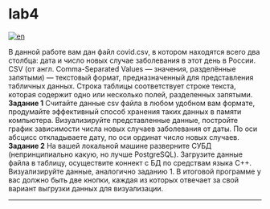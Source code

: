 # lab4
[![en](https://img.shields.io/badge/lang-en-red.svg)](https://github.com/nikolay2022/sem3_c-/blob/main/lab4/README.md)

В данной работе вам дан файл covid.csv, в котором находятся всего два
столбца: дата и число новых случае заболевания в этот день в России.
CSV (от англ. Comma-Separated Values — значения, разделённые
запятыми) — текстовый формат, предназначенный для представления
табличных данных. Строка таблицы соответствует строке текста, которая
содержит одно или несколько полей, разделенных запятыми.
**Задание 1**
Считайте данные csv файла в любом удобном вам формате, продумайте
эффективный способ хранения таких данных в памяти компьютера.
Визуализируйте представленные данные, постройте график зависимости
числа новых случаев заболевания от даты. По оси абсцисс откладываете дату,
по оси ординат число новых случаев.
**Задание 2**
На вашей локальной машине разверните СУБД (непринципиально
какую, но лучше PostgreSQL). Загрузите данные файла в таблицу, осуществите
коннект с БД по средствам языка С++. Визуализируйте данные, аналогично
заданию 1.
В итоговой программе у вас должно быть две кнопки, каждая из которых
отвечает за свой вариант выгрузки данных для визуализации.

---
